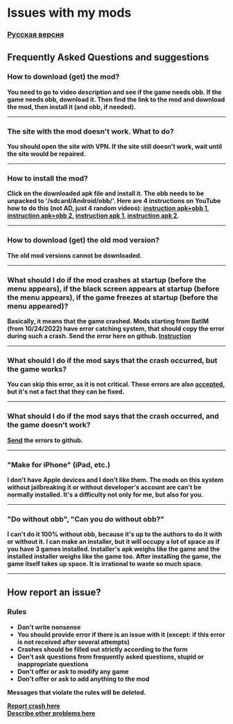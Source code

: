 # Issues with my mods

### [Русская версия](README.md)

## Frequently Asked Questions and suggestions

### How to download (get) the mod?

**You need to go to video description and see if the game needs obb. If the game needs obb, download it. Then find the link to the mod and download the mod, then install it (and obb, if needed).**

---

### The site with the mod doesn't work. What to do?

**You should open the site with VPN. If the site still doesn't work, wait until the site would be repaired.**

---

### How to install the mod?

**Click on the downloaded apk file and install it. The obb needs to be unpacked to '/sdcard/Android/obb/'. Here are 4 instructions on YouTube how to do this (not AD, just 4 random videos): [instruction apk+obb 1](https://youtu.be/wTchuKDJdA8?t=15), [instruction apk+obb 2](https://youtu.be/nXRkjgukFGM), [instruction apk 1](https://youtu.be/vK_jgnEe_8w), [instruction apk 2](https://youtu.be/9xISDk1BeWE).**

---

### How to download (get) the old mod version?

**The old mod versions cannot be downloaded.**

---

### What should I do if the mod crashes at startup (before the menu appears), if the black screen appears at startup (before the menu appears), if the game freezes at startup (before the menu appeared)?

**Basically, it means that the game crashed. Mods starting from BatIM (from 10/24/2022) have error catching system, that should copy the error during such a crash. Send the error here on github. [Instruction](#how-report-an-issue)**

---

### What should I do if the mod says that the crash occurred, but the game works?

**You can skip this error, as it is not critical. These errors are also [accepted](#how-report-an-issue), but it's not a fact that they can be fixed.**

---

### What should I do if the mod says that the crash occurred, and the game doesn't work?

**[Send](#how-report-an-issue) the errors to github.**

---

### "Make for iPhone" (iPad, etc.)

**I don't have Apple devices and I don't like them. The mods on this system without jailbreaking it or without developer's account are can't be normally installed. It's a difficulty not only for me, but also for you.**

---

### "Do without obb", "Can you do without obb?"

**I can't do it 100% without obb, because it's up to the authors to do it with or without it. I can make an installer, but it will occupy a lot of space as if you have 3 games installed. Installer's apk weighs like the game and the installed installer weighs like the game too. After installing the game, the game itself takes up space. It is irrational to waste so much space.**

---

## How report an issue?

### Rules
* **Don't write nonsense**
* **You should provide error if there is an issue with it (except: if this error is not received after several attempts)**
* **Crashes should be filled out strictly according to the form**
* **Don't ask questions from frequently asked questions, stupid or inappropriate questions**
* **Don't offer or ask to modify any game**
* **Don't offer or ask to add anything to the mod**

**Messages that violate the rules will be deleted.**<br>

**[Report crash here](https://github.com/geokar2006/ModsIssues/issues/new?assignees=&labels=Crash&template=Crash.md&title=<TITLE>)**<br>
**[Describe other problems here](https://github.com/geokar2006/ModsIssues/issues/new?assignees=&labels=Other)**


